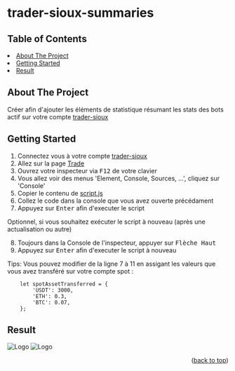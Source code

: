 # trader-sioux-summaries

<!-- Improved compatibility of back to top link: See: https://github.com/othneildrew/Best-README-Template/pull/73 -->
<a id="readme-top"></a>



<!-- TABLE OF CONTENTS -->
## Table of Contents
<li><a href="#about-the-project">About The Project</a></li>
<li><a href="#getting-started">Getting Started</a></li>
<li><a href="#result">Result</a></li>



<!-- ABOUT THE PROJECT -->
## About The Project

Créer afin d'ajouter les éléments de statistique résumant les stats des bots actif sur votre compte <a href="https://www.tradersioux.fr/">trader-sioux</a> 



<!-- GETTING STARTED -->
## Getting Started

1. Connectez vous à votre compte <a href="https://www.tradersioux.fr/">trader-sioux</a>
2. Allez sur la page <a href="[https://www.tradersioux.fr/](https://www.tradersioux.fr/mytrades)">Trade</a>
3. Ouvrez votre inspecteur via <kbd>F12</kbd> de votre clavier
4. Vous allez voir des menus 'Element, Console, Sources, ...', cliquez sur 'Console'
5. Copier le contenu de <a href="https://github.com/azoxx-freelance/trader-sioux-summaries/blob/master/script.js">script.js</a>
6. Collez le code dans la console que vous avez ouverte précédament
7. Appuyez sur <kbd>Enter</kbd> afin d'executer le script

Optionnel, si vous souhaitez exécuter le script à nouveau (après une actualisation ou autre)

8. Toujours dans la Console de l'inspecteur, appuyer sur <kbd>Flèche Haut</kbd>
9. Appuyez sur <kbd>Enter</kbd> afin d'executer le script à nouveau


Tips: Vous pouvez modifier de la ligne 7 à 11 en assigant les valeurs que vous avez transféré sur votre compte spot : 
```
    let spotAssetTransferred = {
        'USDT': 3000,
        'ETH': 0.3,
        'BTC': 0.07,
    };
```


## Result

<img src="https://i.imgur.com/NJqlgJH.png" alt="Logo">
<img src="https://i.imgur.com/NJqlgJH.png" alt="Logo">

<p align="right">(<a href="#readme-top">back to top</a>)</p>
